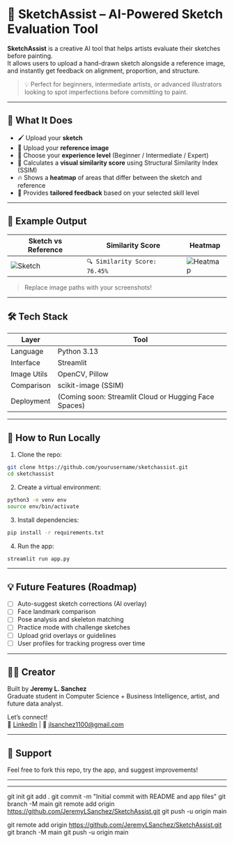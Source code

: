 # 🎨 SketchAssist – AI-Powered Sketch Evaluation Tool

**SketchAssist** is a creative AI tool that helps artists evaluate their sketches before painting.  
It allows users to upload a hand-drawn sketch alongside a reference image, and instantly get feedback on alignment, proportion, and structure.

> 💡 Perfect for beginners, intermediate artists, or advanced illustrators looking to spot imperfections before committing to paint.

---

## 📸 What It Does

- 🖌️ Upload your **sketch**
- 🧾 Upload your **reference image**
- 🧠 Choose your **experience level** (Beginner / Intermediate / Expert)
- 🧮 Calculates a **visual similarity score** using Structural Similarity Index (SSIM)
- 🔥 Shows a **heatmap** of areas that differ between the sketch and reference
- 💬 Provides **tailored feedback** based on your selected skill level

---

## 🧪 Example Output

| Sketch vs Reference | Similarity Score | Heatmap |
|---------------------|------------------|---------|
| ![Sketch](path-to-sketch.jpg) | `🔍 Similarity Score: 76.45%` | ![Heatmap](path-to-heatmap.jpg) |

> Replace image paths with your screenshots!

---

## 🛠️ Tech Stack

| Layer        | Tool |
|--------------|------|
| Language     | Python 3.13 |
| Interface    | Streamlit |
| Image Utils  | OpenCV, Pillow |
| Comparison   | scikit-image (SSIM) |
| Deployment   | (Coming soon: Streamlit Cloud or Hugging Face Spaces) |

---

## 🔧 How to Run Locally

1. Clone the repo:

```bash
git clone https://github.com/yourusername/sketchassist.git
cd sketchassist
```

2. Create a virtual environment:

```bash
python3 -m venv env
source env/bin/activate
```

3. Install dependencies:

```bash
pip install -r requirements.txt
```

4. Run the app:

```bash
streamlit run app.py
```

---

## 💡 Future Features (Roadmap)

- [ ] Auto-suggest sketch corrections (AI overlay)
- [ ] Face landmark comparison
- [ ] Pose analysis and skeleton matching
- [ ] Practice mode with challenge sketches
- [ ] Upload grid overlays or guidelines
- [ ] User profiles for tracking progress over time

---

## 👨‍🎨 Creator

Built by **Jeremy L. Sanchez**  
Graduate student in Computer Science + Business Intelligence, artist, and future data analyst.

Let’s connect!  
🔗 [LinkedIn](https://www.linkedin.com/in/jeremylsanchez) | 📧 jlsanchez1100@gmail.com

---

## 🫶 Support

Feel free to fork this repo, try the app, and suggest improvements!

---
---

git init
git add .
git commit -m "Initial commit with README and app files"
git branch -M main
git remote add origin https://github.com/JeremyLSanchez/SketchAssist.git
git push -u origin main

git remote add origin https://github.com/JeremyLSanchez/SketchAssist.git
git branch -M main
git push -u origin main
